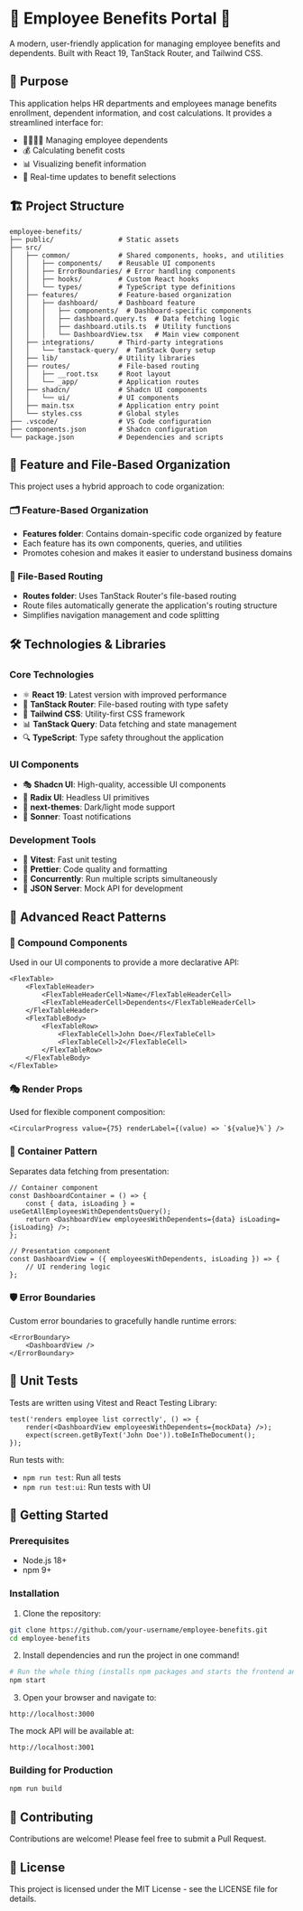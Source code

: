 # 🌟 Employee Benefits Portal 🌟

A modern, user-friendly application for managing employee benefits and dependents. Built with React 19, TanStack Router, and Tailwind CSS.

## 🚀 Purpose

This application helps HR departments and employees manage benefits enrollment, dependent information, and cost calculations. It provides a streamlined interface for:

- 👨‍👩‍👧‍👦 Managing employee dependents
- 💰 Calculating benefit costs
- 📊 Visualizing benefit information
- 🔄 Real-time updates to benefit selections

## 🏗️ Project Structure

```
employee-benefits/
├── public/                # Static assets
├── src/
│   ├── common/            # Shared components, hooks, and utilities
│   │   ├── components/    # Reusable UI components
│   │   ├── ErrorBoundaries/ # Error handling components
│   │   ├── hooks/         # Custom React hooks
│   │   └── types/         # TypeScript type definitions
│   ├── features/          # Feature-based organization
│   │   ├── dashboard/     # Dashboard feature
│   │   │   ├── components/  # Dashboard-specific components
│   │   │   ├── dashboard.query.ts  # Data fetching logic
│   │   │   ├── dashboard.utils.ts  # Utility functions
│   │   │   └── DashboardView.tsx   # Main view component
│   ├── integrations/      # Third-party integrations
│   │   └── tanstack-query/  # TanStack Query setup
│   ├── lib/               # Utility libraries
│   ├── routes/            # File-based routing
│   │   ├── __root.tsx     # Root layout
│   │   └── _app/          # Application routes
│   ├── shadcn/            # Shadcn UI components
│   │   └── ui/            # UI components
│   ├── main.tsx           # Application entry point
│   └── styles.css         # Global styles
├── .vscode/               # VS Code configuration
├── components.json        # Shadcn configuration
└── package.json           # Dependencies and scripts
```

## 🧩 Feature and File-Based Organization

This project uses a hybrid approach to code organization:

### 🗂️ Feature-Based Organization

- **Features folder**: Contains domain-specific code organized by feature
- Each feature has its own components, queries, and utilities
- Promotes cohesion and makes it easier to understand business domains

### 📁 File-Based Routing

- **Routes folder**: Uses TanStack Router's file-based routing
- Route files automatically generate the application's routing structure
- Simplifies navigation management and code splitting

## 🛠️ Technologies & Libraries

### Core Technologies

- ⚛️ **React 19**: Latest version with improved performance
- 🧭 **TanStack Router**: File-based routing with type safety
- 🎨 **Tailwind CSS**: Utility-first CSS framework
- 📊 **TanStack Query**: Data fetching and state management
- 🔍 **TypeScript**: Type safety throughout the application

### UI Components

- 🎭 **Shadcn UI**: High-quality, accessible UI components
- 🔄 **Radix UI**: Headless UI primitives
- 🌙 **next-themes**: Dark/light mode support
- 🔔 **Sonner**: Toast notifications

### Development Tools

- 🧪 **Vitest**: Fast unit testing
- 🧹 **Prettier**: Code quality and formatting
- 🔄 **Concurrently**: Run multiple scripts simultaneously
- 🧠 **JSON Server**: Mock API for development

## 🧠 Advanced React Patterns

### 🧩 Compound Components

Used in our UI components to provide a more declarative API:

```tsx
<FlexTable>
	<FlexTableHeader>
		<FlexTableHeaderCell>Name</FlexTableHeaderCell>
		<FlexTableHeaderCell>Dependents</FlexTableHeaderCell>
	</FlexTableHeader>
	<FlexTableBody>
		<FlexTableRow>
			<FlexTableCell>John Doe</FlexTableCell>
			<FlexTableCell>2</FlexTableCell>
		</FlexTableRow>
	</FlexTableBody>
</FlexTable>
```

### 🎭 Render Props

Used for flexible component composition:

```tsx
<CircularProgress value={75} renderLabel={(value) => `${value}%`} />
```

### 🏢 Container Pattern

Separates data fetching from presentation:

```tsx
// Container component
const DashboardContainer = () => {
	const { data, isLoading } = useGetAllEmployeesWithDependentsQuery();
	return <DashboardView employeesWithDependents={data} isLoading={isLoading} />;
};

// Presentation component
const DashboardView = ({ employeesWithDependents, isLoading }) => {
	// UI rendering logic
};
```

### 🛡️ Error Boundaries

Custom error boundaries to gracefully handle runtime errors:

```tsx
<ErrorBoundary>
	<DashboardView />
</ErrorBoundary>
```

## 🧪 Unit Tests

Tests are written using Vitest and React Testing Library:

```tsx
test('renders employee list correctly', () => {
	render(<DashboardView employeesWithDependents={mockData} />);
	expect(screen.getByText('John Doe')).toBeInTheDocument();
});
```

Run tests with:

- `npm run test`: Run all tests
- `npm run test:ui`: Run tests with UI

## 🚀 Getting Started

### Prerequisites

- Node.js 18+
- npm 9+

### Installation

1. Clone the repository:

```bash
git clone https://github.com/your-username/employee-benefits.git
cd employee-benefits
```

2. Install dependencies and run the project in one command!

```bash
# Run the whole thing (installs npm packages and starts the frontend and mock API)
npm start
```

3. Open your browser and navigate to:

```
http://localhost:3000
```

The mock API will be available at:

```
http://localhost:3001
```

### Building for Production

```bash
npm run build
```

## 🤝 Contributing

Contributions are welcome! Please feel free to submit a Pull Request.

## 📝 License

This project is licensed under the MIT License - see the LICENSE file for details.
